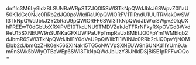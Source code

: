 dm1lc3M6Ly9ldzBLSUNBaWRpSTZJQ0l5SWl3TkNpQWdJbkJ6SWpvZ0l1aU50K1dGc0NJc0RRb2dJQ0poWkdRaU9pQWlORFV1TlRndU1UUTRMak0wSWl3TkNpQWdJbkJ2Y25RaU9pQWlORFF6SWl3TkNpQWdJbWxrSWpvZ0lqUXhPREEwT0dGbUxXRXlPVE10TkdJNU9TMDVZakJqTFRrNFkyRXpOVGd3WkdReU15SXNEUW9nSUNKaGFXUWlPaUFpTmpRaUxBMEtJQ0FpYm1WMElqb2dJbmR6SWl3TkNpQWdJblI1Y0dVaU9pQWlibTl1WlNJc0RRb2dJQ0pvYjNOMElqb2dJbmQzZHk0ek56SXlNak15TG5oNWVpSXNEUW9nSUNKd1lYUm9Jam9nSWk5bWIyOTBaWEp6SWl3TkNpQWdJblJzY3lJNklDSjBiSE1pRFFwOQo=
